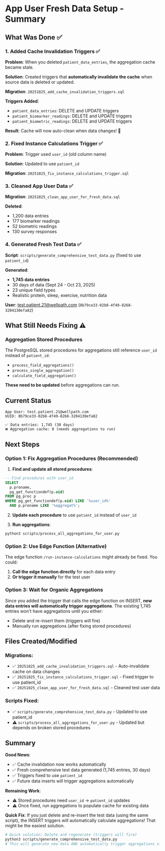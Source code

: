 # App User Fresh Data Setup - Summary

## What Was Done ✅

### 1. Added Cache Invalidation Triggers ✅
**Problem**: When you deleted `patient_data_entries`, the aggregation cache became stale.

**Solution**: Created triggers that **automatically invalidate the cache** when source data is deleted or updated.

**Migration**: `20251025_add_cache_invalidation_triggers.sql`

**Triggers Added**:
- `patient_data_entries`: DELETE and UPDATE triggers
- `patient_biomarker_readings`: DELETE and UPDATE triggers
- `patient_biometric_readings`: DELETE and UPDATE triggers

**Result**: Cache will now auto-clean when data changes! 🎉

### 2. Fixed Instance Calculations Trigger ✅
**Problem**: Trigger used `user_id` (old column name)

**Solution**: Updated to use `patient_id`

**Migration**: `20251025_fix_instance_calculations_trigger.sql`

### 3. Cleaned App User Data ✅
**Migration**: `20251025_clean_app_user_for_fresh_data.sql`

**Deleted**:
- 1,200 data entries
- 177 biomarker readings
- 52 biometric readings
- 130 survey responses

### 4. Generated Fresh Test Data ✅
**Script**: `scripts/generate_comprehensive_test_data.py` (fixed to use `patient_id`)

**Generated**:
- **1,745 data entries**
- 30 days of data (Sept 24 - Oct 23, 2025)
- 23 unique field types
- Realistic protein, sleep, exercise, nutrition data

**User**: test.patient.21@wellpath.com (`8b79ce33-02b8-4f49-8268-3204130efa82`)

## What Still Needs Fixing ⚠️

### Aggregation Stored Procedures
The PostgreSQL stored procedures for aggregations still reference `user_id` instead of `patient_id`:

- `process_field_aggregations()`
- `process_single_aggregation()`
- `calculate_field_aggregation()`

**These need to be updated** before aggregations can run.

## Current Status

```
App User: test.patient.21@wellpath.com
UUID: 8b79ce33-02b8-4f49-8268-3204130efa82

✅ Data entries: 1,745 (30 days)
❌ Aggregation cache: 0 (needs aggregations to run)
```

## Next Steps

### Option 1: Fix Aggregation Procedures (Recommended)

1. **Find and update all stored procedures**:
```sql
-- Find procedures with user_id
SELECT
  p.proname,
  pg_get_functiondef(p.oid)
FROM pg_proc p
WHERE pg_get_functiondef(p.oid) LIKE '%user_id%'
  AND p.proname LIKE '%aggregat%';
```

2. **Update each procedure** to use `patient_id` instead of `user_id`

3. **Run aggregations**:
```bash
python3 scripts/process_all_aggregations_for_user.py
```

### Option 2: Use Edge Function (Alternative)

The edge function `/run-instance-calculations` might already be fixed. You could:

1. **Call the edge function directly** for each data entry
2. **Or trigger it manually** for the test user

### Option 3: Wait for Organic Aggregations

Since you added the trigger that calls the edge function on INSERT, **new data entries will automatically trigger aggregations**. The existing 1,745 entries won't have aggregations until you either:

- Delete and re-insert them (triggers will fire)
- Manually run aggregations (after fixing stored procedures)

## Files Created/Modified

### Migrations:
- ✅ `20251025_add_cache_invalidation_triggers.sql` - Auto-invalidate cache on data changes
- ✅ `20251025_fix_instance_calculations_trigger.sql` - Fixed trigger to use patient_id
- ✅ `20251025_clean_app_user_for_fresh_data.sql` - Cleaned test user data

### Scripts Fixed:
- ✅ `scripts/generate_comprehensive_test_data.py` - Updated to use patient_id
- ⚠️  `scripts/process_all_aggregations_for_user.py` - Updated but depends on broken stored procedures

## Summary

**Good News**:
- ✅ Cache invalidation now works automatically
- ✅ Fresh comprehensive test data generated (1,745 entries, 30 days)
- ✅ Triggers fixed to use `patient_id`
- ✅ Future data inserts will trigger aggregations automatically

**Remaining Work**:
- ⚠️  Stored procedures need `user_id` → `patient_id` updates
- ⚠️  Once fixed, run aggregations to populate cache for existing data

**Quick Fix**: If you just delete and re-insert the test data (using the same script), the INSERT triggers will automatically calculate aggregations! That might be the easiest solution.

```bash
# Quick solution: Delete and regenerate (triggers will fire)
python3 scripts/generate_comprehensive_test_data.py
# This will generate new data AND automatically trigger aggregations via the INSERT trigger
```
